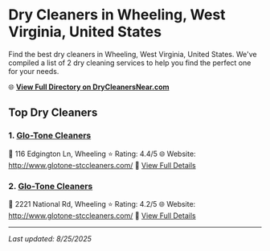 # Dry Cleaners in Wheeling, West Virginia, United States

Find the best dry cleaners in Wheeling, West Virginia, United States. We've compiled a list of 2 dry cleaning services to help you find the perfect one for your needs.

🌐 **[View Full Directory on DryCleanersNear.com](https://drycleanersnear.com/city/US/West%20Virginia/Wheeling)**

## Top Dry Cleaners

### 1. [Glo-Tone Cleaners](https://drycleanersnear.com/dryCleaner/68897ca469a0219c2bf77b1a/glo-tone-cleaners)
📍 116 Edgington Ln, Wheeling
⭐ Rating: 4.4/5
🌐 Website: http://www.glotone-stccleaners.com/
🔗 [View Full Details](https://drycleanersnear.com/dryCleaner/68897ca469a0219c2bf77b1a/glo-tone-cleaners)

### 2. [Glo-Tone Cleaners](https://drycleanersnear.com/dryCleaner/68897ca569a0219c2bf77b3c/glo-tone-cleaners)
📍 2221 National Rd, Wheeling
⭐ Rating: 4.2/5
🌐 Website: http://www.glotone-stccleaners.com/
🔗 [View Full Details](https://drycleanersnear.com/dryCleaner/68897ca569a0219c2bf77b3c/glo-tone-cleaners)


---

*Last updated: 8/25/2025*
